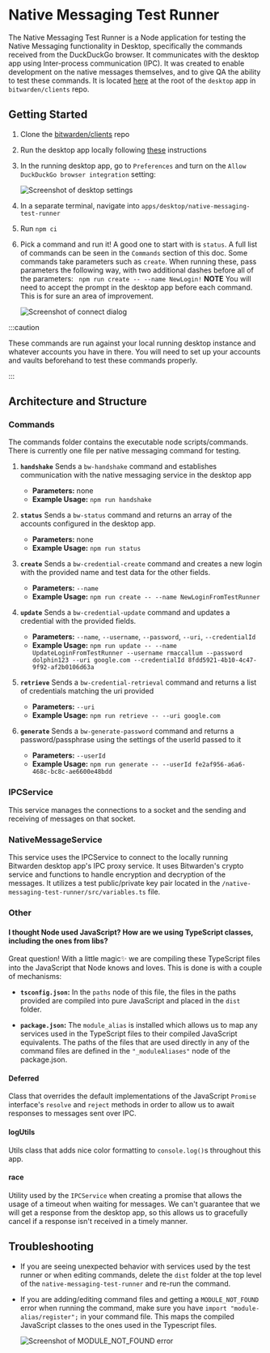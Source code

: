 # Native Messaging Test Runner

The Native Messaging Test Runner is a Node application for testing the Native Messaging
functionality in Desktop, specifically the commands received from the DuckDuckGo browser. It
communicates with the desktop app using Inter-process communication (IPC). It was created to enable
development on the native messages themselves, and to give QA the ability to test these commands. It
is located
[here](https://github.com/bitwarden/clients/tree/main/apps/desktop/native-messaging-test-runner) at
the root of the `desktop` app in `bitwarden/clients` repo.

## Getting Started

1.  Clone the [bitwarden/clients](https://github.com/bitwarden/clients) repo
2.  Run the desktop app locally following [these](../desktop/index.mdx) instructions
3.  In the running desktop app, go to `Preferences` and turn on the
    `Allow DuckDuckGo browser integration` setting:

    ![Screenshot of desktop settings](native-messaging/settings.png)

4.  In a separate terminal, navigate into `apps/desktop/native-messaging-test-runner`
5.  Run `npm ci`
6.  Pick a command and run it! A good one to start with is `status`. A full list of commands can be
    seen in the `Commands` section of this doc. Some commands take parameters such as `create`. When
    running these, pass parameters the following way, with two additional dashes before all of the
    parameters: ` npm run create -- --name NewLogin!` **NOTE** You will need to accept the prompt in
    the desktop app before each command. This is for sure an area of improvement.

    ![Screenshot of connect dialog](native-messaging/connect.png)

:::caution

These commands are run against your local running desktop instance and whatever accounts you have in
there. You will need to set up your accounts and vaults beforehand to test these commands properly.

:::

## Architecture and Structure

### Commands

The commands folder contains the executable node scripts/commands. There is currently one file per
native messaging command for testing.

1. **`handshake`** Sends a `bw-handshake` command and establishes communication with the native
   messaging service in the desktop app

   - **Parameters:** none
   - **Example Usage:** `npm run handshake`

2. **`status`** Sends a `bw-status` command and returns an array of the accounts configured in the
   desktop app.

   - **Parameters:** none
   - **Example Usage:** `npm run status`

3. **`create`** Sends a `bw-credential-create` command and creates a new login with the provided
   name and test data for the other fields.

   - **Parameters:** `--name`
   - **Example Usage:** `npm run create -- --name NewLoginFromTestRunner`

4. **`update`** Sends a `bw-credential-update` command and updates a credential with the provided
   fields.

   - **Parameters:** `--name`, `--username`, `--password`, `--uri`, `--credentialId`
   - **Example Usage:**
     `npm run update -- --name UpdateLoginFromTestRunner --username rmaccallum --password dolphin123 --uri google.com --credentialId 8fdd5921-4b10-4c47-9f92-af2b0106d63a`

5. **`retrieve`** Sends a `bw-credential-retrieval` command and returns a list of credentials
   matching the uri provided

   - **Parameters:** `--uri`
   - **Example Usage:** `npm run retrieve -- --uri google.com`

6. **`generate`** Sends a `bw-generate-password` command and returns a password/passphrase using the
   settings of the userId passed to it
   - **Parameters:** `--userId`
   - **Example Usage:** `npm run generate -- --userId fe2af956-a6a6-468c-bc8c-ae6600e48bdd`

### IPCService

This service manages the connections to a socket and the sending and receiving of messages on that
socket.

### NativeMessageService

This service uses the IPCService to connect to the locally running Bitwarden desktop app's IPC proxy
service. It uses Bitwarden's crypto service and functions to handle encryption and decryption of the
messages. It utilizes a test public/private key pair located in the
`/native-messaging-test-runner/src/variables.ts` file.

### Other

#### I thought Node used JavaScript? How are we using TypeScript classes, including the ones from libs?

Great question! With a little magic✨ we are compiling these TypeScript files into the JavaScript
that Node knows and loves. This is done is with a couple of mechanisms:

- **`tsconfig.json`:** In the `paths` node of this file, the files in the paths provided are
  compiled into pure JavaScript and placed in the `dist` folder.

- **`package.json`:** The `module_alias` is installed which allows us to map any services used in
  the TypeScript files to their compiled JavaScript equivalents. The paths of the files that are
  used directly in any of the command files are defined in the `"_moduleAliases"` node of the
  package.json.

#### Deferred

Class that overrides the default implementations of the JavaScript `Promise` interface's `resolve`
and `reject` methods in order to allow us to await responses to messages sent over IPC.

#### logUtils

Utils class that adds nice color formatting to `console.log()`s throughout this app.

#### race

Utility used by the `IPCService` when creating a promise that allows the usage of a timeout when
waiting for messages. We can't guarantee that we will get a response from the desktop app, so this
allows us to gracefully cancel if a response isn't received in a timely manner.

## Troubleshooting

- If you are seeing unexpected behavior with services used by the test runner or when editing
  commands, delete the `dist` folder at the top level of the `native-messaging-test-runner` and
  re-run the command.

- If you are adding/editing command files and getting a `MODULE_NOT_FOUND` error when running the
  command, make sure you have `import "module-alias/register";` in your command file. This maps the
  compiled JavaScript classes to the ones used in the Typescript files.

  ![Screenshot of MODULE_NOT_FOUND error](native-messaging/module-not-found.png)
